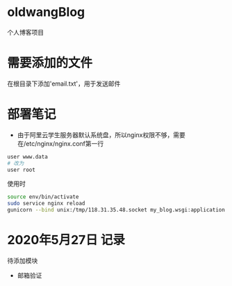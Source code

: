 # oldwangBlog
个人博客项目

# 需要添加的文件
在根目录下添加'email.txt'，用于发送邮件

# 部署笔记
- 由于阿里云学生服务器默认系统盘，所以nginx权限不够，需要在/etc/nginx/nginx.conf第一行
```bash
user www.data
# 改为 
user root
```
使用时
```bash
source env/bin/activate
sudo service nginx reload
gunicorn --bind unix:/tmp/118.31.35.48.socket my_blog.wsgi:application
```
# 2020年5月27日 记录
待添加模块
- 邮箱验证
